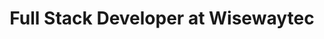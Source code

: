 ---
title: "Full Stack Developer at Wisewaytec"
logo: "/wisewaytec.jpg"
description: "Led development of blockchain-based trading platforms and a high-traffic Telegram mini app serving 10k+ users. Built responsive web interfaces with React following best practices and optimized performance. Implemented backend services using Node.js with SQL databases for efficient data management and scalability."
startDate: "2024-09-01"
current: true
--- 
